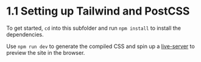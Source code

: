 # 1.1 Setting up Tailwind and PostCSS

To get started, `cd` into this subfolder and run `npm install` to install the dependencies.

Use `npm run dev` to generate the compiled CSS and spin up a [live-server](https://www.npmjs.com/package/live-server) to preview the site in the browser.

